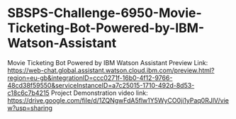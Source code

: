 # SBSPS-Challenge-6950-Movie-Ticketing-Bot-Powered-by-IBM-Watson-Assistant
Movie Ticketing Bot Powered by IBM Watson Assistant
Preview Link: https://web-chat.global.assistant.watson.cloud.ibm.com/preview.html?region=eu-gb&integrationID=ccc0271f-16b0-4f12-9766-48cd38f59550&serviceInstanceID=a7c25015-1710-492d-8d53-c18c6c7b4215 
Project Demonstration video link: https://drive.google.com/file/d/1ZQNgwFdA5flw1Y5WyCO0ji1yPaq0RJlV/view?usp=sharing
